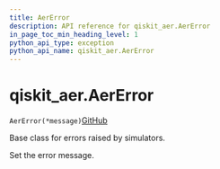 ```yaml
---
title: AerError
description: API reference for qiskit_aer.AerError
in_page_toc_min_heading_level: 1
python_api_type: exception
python_api_name: qiskit_aer.AerError
---
```


# qiskit\_aer.AerError

<span id="qiskit_aer.AerError" />

`AerError(*message)`[GitHub](https://github.com/qiskit/qiskit/tree/stable/0.40/qiskit_aer/aererror.py "view source code")

Base class for errors raised by simulators.

Set the error message.

